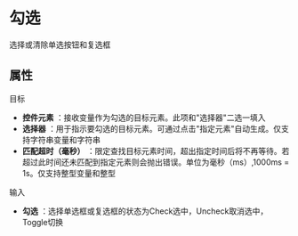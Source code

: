 # 勾选

选择或清除单选按钮和复选框

## 属性

目标

- **控件元素** ：接收变量作为勾选的目标元素。此项和&quot;选择器&quot;二选一填入
- **选择器** ：用于指示要勾选的目标元素。可通过点击&quot;指定元素&quot;自动生成。仅支持字符串变量和字符串
- **匹配超时（毫秒）** ：限定查找目标元素时间，超出指定时间后将不再等待。若超过此时间还未匹配到指定元素则会抛出错误。单位为毫秒（ms）,1000ms = 1s。仅支持整型变量和整型

输入

- **勾选** ：选择单选框或复选框的状态为Check选中，Uncheck取消选中，Toggle切换
